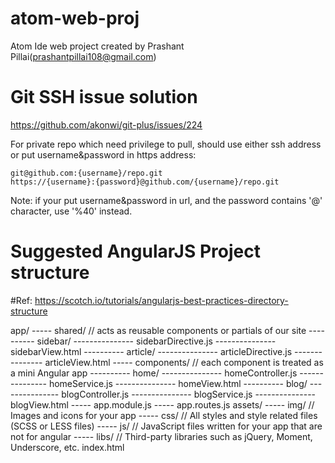 # atom-web-proj
Atom Ide web project created by Prashant Pillai(prashantpillai108@gmail.com)

# Git SSH issue solution
https://github.com/akonwi/git-plus/issues/224

For private repo which need privilege to pull, should use either ssh address or put username&password in https address:

    git@github.com:{username}/repo.git
    https://{username}:{password}@github.com/{username}/repo.git

Note: if your put username&password in url, and the password contains '@' character, use '%40' instead.

# Suggested AngularJS Project structure
#Ref: https://scotch.io/tutorials/angularjs-best-practices-directory-structure

app/
----- shared/   // acts as reusable components or partials of our site
---------- sidebar/
--------------- sidebarDirective.js
--------------- sidebarView.html
---------- article/
--------------- articleDirective.js
--------------- articleView.html
----- components/   // each component is treated as a mini Angular app
---------- home/
--------------- homeController.js
--------------- homeService.js
--------------- homeView.html
---------- blog/
--------------- blogController.js
--------------- blogService.js
--------------- blogView.html
----- app.module.js
----- app.routes.js
assets/
----- img/      // Images and icons for your app
----- css/      // All styles and style related files (SCSS or LESS files)
----- js/       // JavaScript files written for your app that are not for angular
----- libs/     // Third-party libraries such as jQuery, Moment, Underscore, etc.
index.html
